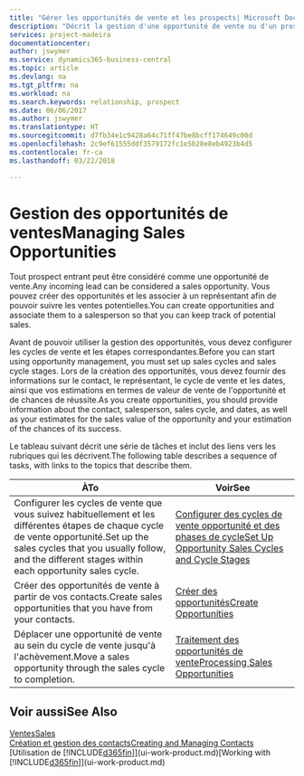 ```yaml
---
title: "Gérer les opportunités de vente et les prospects| Microsoft Docs"
description: "Décrit la gestion d'une opportunité de vente ou d'un prospect entrant dans Business Central, et l'association de l'opportunité à un représentant pour effectuer le suivi des ventes potentielles."
services: project-madeira
documentationcenter: 
author: jswymer
ms.service: dynamics365-business-central
ms.topic: article
ms.devlang: na
ms.tgt_pltfrm: na
ms.workload: na
ms.search.keywords: relationship, prospect
ms.date: 06/06/2017
ms.author: jswymer
ms.translationtype: HT
ms.sourcegitcommit: d7fb34e1c9428a64c71ff47be8bcff174649c00d
ms.openlocfilehash: 2c9ef61555ddf3579172fc1e5b28e8eb4923b4d5
ms.contentlocale: fr-ca
ms.lasthandoff: 03/22/2018

---
```

# <a name="managing-sales-opportunities"></a><span data-ttu-id="dfa0e-103">Gestion des opportunités de ventes</span><span class="sxs-lookup"><span data-stu-id="dfa0e-103">Managing Sales Opportunities</span></span>
<span data-ttu-id="dfa0e-104">Tout prospect entrant peut être considéré comme une opportunité de vente.</span><span class="sxs-lookup"><span data-stu-id="dfa0e-104">Any incoming lead can be considered a sales opportunity.</span></span> <span data-ttu-id="dfa0e-105">Vous pouvez créer des opportunités et les associer à un représentant afin de pouvoir suivre les ventes potentielles.</span><span class="sxs-lookup"><span data-stu-id="dfa0e-105">You can create opportunities and associate them to a salesperson so that you can keep track of potential sales.</span></span>

<span data-ttu-id="dfa0e-106">Avant de pouvoir utiliser la gestion des opportunités, vous devez configurer les cycles de vente et les étapes correspondantes.</span><span class="sxs-lookup"><span data-stu-id="dfa0e-106">Before you can start using opportunity management, you must set up sales cycles and sales cycle stages.</span></span> <span data-ttu-id="dfa0e-107">Lors de la création des opportunités, vous devez fournir des informations sur le contact, le représentant, le cycle de vente et les dates, ainsi que vos estimations en termes de valeur de vente de l'opportunité et de chances de réussite.</span><span class="sxs-lookup"><span data-stu-id="dfa0e-107">As you create opportunities, you should provide information about the contact, salesperson, sales cycle, and dates, as well as your estimates for the sales value of the opportunity and your estimation of the chances of its success.</span></span>

<span data-ttu-id="dfa0e-108">Le tableau suivant décrit une série de tâches et inclut des liens vers les rubriques qui les décrivent.</span><span class="sxs-lookup"><span data-stu-id="dfa0e-108">The following table describes a sequence of tasks, with links to the topics that describe them.</span></span>

| <span data-ttu-id="dfa0e-109">À</span><span class="sxs-lookup"><span data-stu-id="dfa0e-109">To</span></span> | <span data-ttu-id="dfa0e-110">Voir</span><span class="sxs-lookup"><span data-stu-id="dfa0e-110">See</span></span> |
| --- | --- |
| <span data-ttu-id="dfa0e-111">Configurer les cycles de vente que vous suivez habituellement et les différentes étapes de chaque cycle de vente opportunité.</span><span class="sxs-lookup"><span data-stu-id="dfa0e-111">Set up the sales cycles that you usually follow, and the different stages within each opportunity sales cycle.</span></span> |[<span data-ttu-id="dfa0e-112">Configurer des cycles de vente opportunité et des phases de cycle</span><span class="sxs-lookup"><span data-stu-id="dfa0e-112">Set Up Opportunity Sales Cycles and Cycle Stages</span></span>](marketing-how-setup-opportunity-sales-cycles-stages.md) |
| <span data-ttu-id="dfa0e-113">Créer des opportunités de vente à partir de vos contacts.</span><span class="sxs-lookup"><span data-stu-id="dfa0e-113">Create sales opportunities that you have from your contacts.</span></span> |[<span data-ttu-id="dfa0e-114">Créer des opportunités</span><span class="sxs-lookup"><span data-stu-id="dfa0e-114">Create Opportunities</span></span>](marketing-how-create-opportunities.md) |
| <span data-ttu-id="dfa0e-115">Déplacer une opportunité de vente au sein du cycle de vente jusqu'à l'achèvement.</span><span class="sxs-lookup"><span data-stu-id="dfa0e-115">Move a sales opportunity through the sales cycle to completion.</span></span> |[<span data-ttu-id="dfa0e-116">Traitement des opportunités de vente</span><span class="sxs-lookup"><span data-stu-id="dfa0e-116">Processing Sales Opportunities</span></span>](marketing-processing-sales-opportunities.md) |

## <a name="see-also"></a><span data-ttu-id="dfa0e-117">Voir aussi</span><span class="sxs-lookup"><span data-stu-id="dfa0e-117">See Also</span></span>
[<span data-ttu-id="dfa0e-118">Ventes</span><span class="sxs-lookup"><span data-stu-id="dfa0e-118">Sales</span></span>](sales-manage-sales.md)  
[<span data-ttu-id="dfa0e-119">Création et gestion des contacts</span><span class="sxs-lookup"><span data-stu-id="dfa0e-119">Creating and Managing Contacts</span></span>](marketing-contacts.md)  
<span data-ttu-id="dfa0e-120">[Utilisation de [!INCLUDE[d365fin](includes/d365fin_md.md)]](ui-work-product.md)</span><span class="sxs-lookup"><span data-stu-id="dfa0e-120">[Working with [!INCLUDE[d365fin](includes/d365fin_md.md)]](ui-work-product.md)</span></span>

